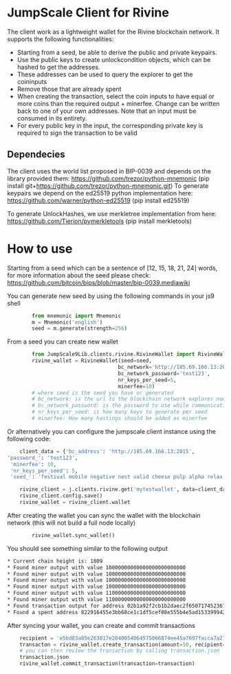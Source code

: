# JumpScale Client for Rivine

The client work as a lightweight wallet for the Rivine blockchain network.
It supports the following functionalities:

- Starting from a seed, be able to derive the public and private keypairs.
- Use the public keys to create unlockcondition objects, which can be hashed to get the addresses.
- These addresses can be used to query the explorer to get the coininputs
- Remove those that are already spent
- When creating the transaction, select the coin inputs to have equal or more coins than the required output + minerfee. Change can be written back to one of your own addresses. Note that an input must be consumed in its entirety.
- For every public key in the input, the corresponding private key is required to sign the transaction to be valid


## Dependecies
The client uses the world list proposed in BIP-0039 and depends on the library provided them: https://github.com/trezor/python-mnemonic (pip install git+https://github.com/trezor/python-mnemonic.git)
To generate keypairs we depend on the ed25519 python implementation here: https://github.com/warner/python-ed25519 (pip install ed25519)

To generate UnlockHashes, we use merkletree implementation from here: https://github.com/Tierion/pymerkletools (pip install merkletools) 

# How to use
Starting from a seed which can be a sentence of [12, 15, 18, 21, 24] words, for more information about the seed please check: https://github.com/bitcoin/bips/blob/master/bip-0039.mediawiki

You can generate new seed by using the following commands in your js9 shell
```python
        from mnemonic import Mnemonic
        m = Mnemonic('english')
        seed = m.generate(strength=256)
```

From a seed you can create new wallet
```python
        from JumpScale9Lib.clients.rivine.RivineWallet import RivineWallet
        rivine_wallet = RivineWallet(seed=seed, 
                                    bc_network='http://185.69.166.13:2015',
                                    bc_network_password='test123',
                                    nr_keys_per_seed=5,
                                    minerfee=10)
        # where seed is the seed you have or generated
        # bc_network: is the url to the blockchain network explorer node
        # bc_network_password: is the password to use while communicating with the chain explorer node
        # nr_keys_per_seed: is how many keys to generate per seed
        # minerfee: How many hastings should be added as minerfee
```

Or alternatively you can configure the jumpscale client instance using the following code:
```python
    client_data = {'bc_address': 'http://185.69.166.13:2015',
'password_': 'test123',
 'minerfee': 10,
 'nr_keys_per_seed': 5,
 'seed_': 'festival mobile negative nest valid cheese pulp alpha relax language friend vast'}

    rivine_client = j.clients.rivine.get('mytestwallet', data=client_data)
    rivine_client.config.save()
    rivine_wallet = rivine_client.wallet
``` 

After creating the wallet you can sync the wallet with the blockchain network (this will not build a full node locally)
```python
        rivine_wallet.sync_wallet()
```

You should see something similar to the following output
```bash
* Current chain height is: 1809
* Found miner output with value 10000000000000000000000000
* Found miner output with value 10000000000000000000000000
* Found miner output with value 10000000000000000000000000
* Found miner output with value 10000000000000000000000000
* Found miner output with value 11000000000000000000000000
* Found miner output with value 11000000000000000000000000
* Found transaction output for address 02b1a92f2cb1b2daec2f650717452367273335263136fae0201ddedbbcfe67648572b069c754
* Found a spent address 822916455e3bb68ce1c1df5cef08e555b4e5ad153399942d628a0d298398a3fb

```

After syncing your wallet, you can create and commit transactions
```python
    recipient = 'e5bd83a85e263817e2040054064575066874ee45a7697facca7a2721d4792af374ea35f549a1'
    transacton = rivine_wallet.create_transaction(amount=10, recipient=recipient)
    # you can then review the transaction by calling transaction.json
    transaction.json
    rivine_wallet.commit_transaction(transaction=transaction)
```